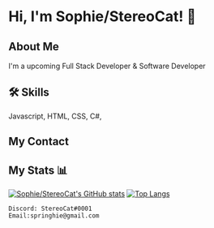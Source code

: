 
# Hi, I'm Sophie/StereoCat! 👋


## About Me
I'm a upcoming Full Stack Developer & Software Developer


## 🛠 Skills
Javascript, HTML, CSS, C#,


## My Contact

## My Stats 📊
[![Sophie/StereoCat's GitHub stats](https://github-readme-stats.vercel.app/api?username=springhie)](https://github.com/anuraghazra/github-readme-stats)
[![Top Langs](https://github-readme-stats.vercel.app/api/top-langs/?username=springhie&layout=compact)](https://github.com/anuraghazra/github-readme-stats)


```
Discord: StereoCat#0001
Email:springhie@gmail.com
